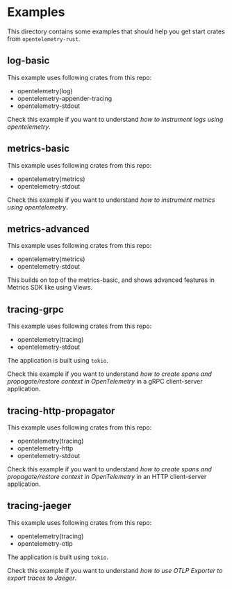 # Examples

This directory contains some examples that should help you get start crates from `opentelemetry-rust`.

## log-basic

This example uses following crates from this repo:

- opentelemetry(log)
- opentelemetry-appender-tracing
- opentelemetry-stdout

Check this example if you want to understand *how to instrument logs using opentelemetry*.

## metrics-basic

This example uses following crates from this repo:

- opentelemetry(metrics)
- opentelemetry-stdout

Check this example if you want to understand *how to instrument metrics using opentelemetry*.

## metrics-advanced

This example uses following crates from this repo:

- opentelemetry(metrics)
- opentelemetry-stdout

This builds on top of the metrics-basic,
and shows advanced features in Metrics SDK like using Views.

## tracing-grpc

This example uses following crates from this repo:

- opentelemetry(tracing)
- opentelemetry-stdout

The application is built using `tokio`.

Check this example if you want to understand *how to create spans and
propagate/restore context in OpenTelemetry* in a gRPC client-server application.

## tracing-http-propagator

This example uses following crates from this repo:

- opentelemetry(tracing)
- opentelemetry-http
- opentelemetry-stdout

Check this example if you want to understand *how to create spans and
propagate/restore context in OpenTelemetry* in an HTTP client-server
application.

## tracing-jaeger

This example uses following crates from this repo:

- opentelemetry(tracing)
- opentelemetry-otlp

The application is built using `tokio`.

Check this example if you want to understand *how to use OTLP Exporter to export traces to Jaeger*.
